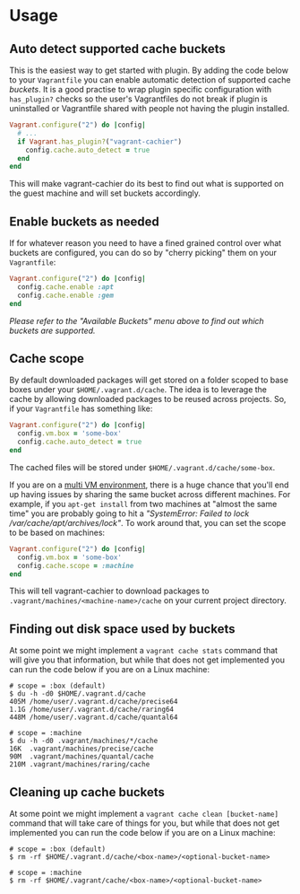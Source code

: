 # Usage

## Auto detect supported cache buckets

This is the easiest way to get started with plugin. By adding the code below to
your `Vagrantfile` you can enable automatic detection of supported cache _buckets_.
It is a good practise to wrap plugin specific configuration with `has_plugin?` checks
so the user's Vagrantfiles do not break if plugin is uninstalled or Vagrantfile shared
with people not having the plugin installed.

```ruby
Vagrant.configure("2") do |config|
  # ...
  if Vagrant.has_plugin?("vagrant-cachier")
    config.cache.auto_detect = true
  end
end
```

This will make vagrant-cachier do its best to find out what is supported on the
guest machine and will set buckets accordingly.

## Enable buckets as needed

If for whatever reason you need to have a fined grained control over what buckets
are configured, you can do so by "cherry picking" them on your `Vagrantfile`:

```ruby
Vagrant.configure("2") do |config|
  config.cache.enable :apt
  config.cache.enable :gem
end
```

_Please refer to the "Available Buckets" menu above to find out which buckets
are supported._

## Cache scope

By default downloaded packages will get stored on a folder scoped to base boxes
under your `$HOME/.vagrant.d/cache`. The idea is to leverage the cache by allowing
downloaded packages to be reused across projects. So, if your `Vagrantfile` has
something like:

```ruby
Vagrant.configure("2") do |config|
  config.vm.box = 'some-box'
  config.cache.auto_detect = true
end
```

The cached files will be stored under `$HOME/.vagrant.d/cache/some-box`.

If you are on a [multi VM environment](http://docs.vagrantup.com/v2/multi-machine/index.html),
there is a huge chance that you'll end up having issues by sharing the same bucket
across different machines. For example, if you `apt-get install` from two machines
at "almost the same time" you are probably going to hit a _"SystemError: Failed to
lock /var/cache/apt/archives/lock"_. To work around that, you can set the scope
to be based on machines:

```ruby
Vagrant.configure("2") do |config|
  config.vm.box = 'some-box'
  config.cache.scope = :machine
end
```

This will tell vagrant-cachier to download packages to `.vagrant/machines/<machine-name>/cache`
on your current project directory.


## Finding out disk space used by buckets

At some point we might implement a `vagrant cache stats` command that will give you that
information, but while that does not get implemented you can run the code below
if you are on a Linux machine:

```
# scope = :box (default)
$ du -h -d0 $HOME/.vagrant.d/cache
405M /home/user/.vagrant.d/cache/precise64
1.1G /home/user/.vagrant.d/cache/raring64
448M /home/user/.vagrant.d/cache/quantal64

# scope = :machine
$ du -h -d0 .vagrant/machines/*/cache
16K	 .vagrant/machines/precise/cache
90M	 .vagrant/machines/quantal/cache
210M .vagrant/machines/raring/cache
```

## Cleaning up cache buckets

At some point we might implement a `vagrant cache clean [bucket-name]` command that will
take care of things for you, but while that does not get implemented you can run
the code below if you are on a Linux machine:

```
# scope = :box (default)
$ rm -rf $HOME/.vagrant.d/cache/<box-name>/<optional-bucket-name>

# scope = :machine
$ rm -rf $HOME/.vagrant/cache/<box-name>/<optional-bucket-name>
```
